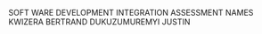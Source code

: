 
SOFT WARE DEVELOPMENT 
      INTEGRATION ASSESSMENT
      NAMES
      KWIZERA BERTRAND
      DUKUZUMUREMYI JUSTIN